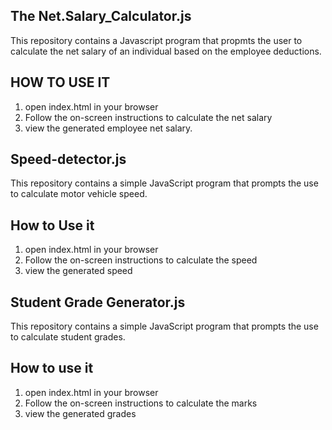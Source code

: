 ## The Net.Salary_Calculator.js

This repository contains a Javascript program that propmts the user to calculate the net salary of an individual based on the employee deductions.

## HOW TO USE IT

1. open index.html in your browser 
2. Follow the on-screen instructions to calculate the net salary
3. view the generated employee net salary.

## Speed-detector.js

This repository contains a simple JavaScript program that prompts the use to calculate motor vehicle speed.

## How to Use it
1. open index.html in your browser 
2. Follow the on-screen instructions to calculate the speed
3. view the generated speed 

## Student Grade Generator.js
This repository contains a simple JavaScript program that prompts the use to calculate student grades.

## How to use it
1. open index.html in your browser 
2. Follow the on-screen instructions to calculate the marks
3. view the generated grades
